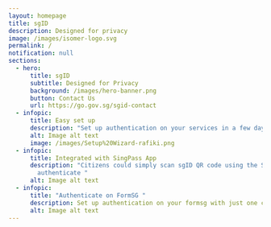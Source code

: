 ```yaml
---
layout: homepage
title: sgID
description: Designed for privacy
image: /images/isomer-logo.svg
permalink: /
notification: null
sections:
  - hero:
      title: sgID
      subtitle: Designed for Privacy
      background: /images/hero-banner.png
      button: Contact Us
      url: https://go.gov.sg/sgid-contact
  - infopic:
      title: Easy set up
      description: "Set up authentication on your services in a few days with sgID "
      alt: Image alt text
      image: /images/Setup%20Wizard-rafiki.png
  - infopic:
      title: Integrated with SingPass App
      description: "Citizens could simply scan sgID QR code using the SingPass app to
        authenticate "
      alt: Image alt text
  - infopic:
      title: "Authenticate on FormSG "
      description: Set up authentication on your formsg with just one click
      alt: Image alt text
---
```

